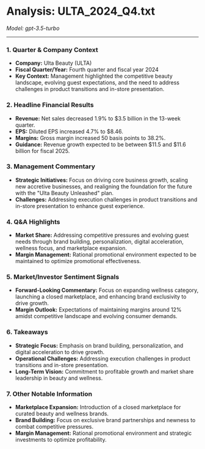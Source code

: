# Analysis: ULTA_2024_Q4.txt

*Model: gpt-3.5-turbo*

---

### 1. Quarter & Company Context
- **Company:** Ulta Beauty (ULTA)
- **Fiscal Quarter/Year:** Fourth quarter and fiscal year 2024
- **Key Context:** Management highlighted the competitive beauty landscape, evolving guest expectations, and the need to address challenges in product transitions and in-store presentation.

### 2. Headline Financial Results
- **Revenue:** Net sales decreased 1.9% to $3.5 billion in the 13-week quarter.
- **EPS:** Diluted EPS increased 4.7% to $8.46.
- **Margins:** Gross margin increased 50 basis points to 38.2%.
- **Guidance:** Revenue growth expected to be between $11.5 and $11.6 billion for fiscal 2025.

### 3. Management Commentary
- **Strategic Initiatives:** Focus on driving core business growth, scaling new accretive businesses, and realigning the foundation for the future with the "Ulta Beauty Unleashed" plan.
- **Challenges:** Addressing execution challenges in product transitions and in-store presentation to enhance guest experience.

### 4. Q&A Highlights
- **Market Share:** Addressing competitive pressures and evolving guest needs through brand building, personalization, digital acceleration, wellness focus, and marketplace expansion.
- **Margin Management:** Rational promotional environment expected to be maintained to optimize promotional effectiveness.

### 5. Market/Investor Sentiment Signals
- **Forward-Looking Commentary:** Focus on expanding wellness category, launching a closed marketplace, and enhancing brand exclusivity to drive growth.
- **Margin Outlook:** Expectations of maintaining margins around 12% amidst competitive landscape and evolving consumer demands.

### 6. Takeaways
- **Strategic Focus:** Emphasis on brand building, personalization, and digital acceleration to drive growth.
- **Operational Challenges:** Addressing execution challenges in product transitions and in-store presentation.
- **Long-Term Vision:** Commitment to profitable growth and market share leadership in beauty and wellness.

### 7. Other Notable Information
- **Marketplace Expansion:** Introduction of a closed marketplace for curated beauty and wellness brands.
- **Brand Building:** Focus on exclusive brand partnerships and newness to combat competitive pressures.
- **Margin Management:** Rational promotional environment and strategic investments to optimize profitability.